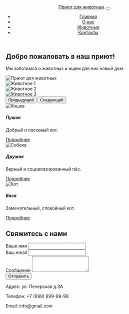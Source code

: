 <html lang="ru">
<head>
    <meta charset="UTF-8">
    <meta name="viewport" content="width=device-width, initial-scale=1.0">
    <title>Портфолио - Приют для животных</title>
    <!-- Подключение CSS Bootstrap -->
    <link href="https://cdn.jsdelivr.net/npm/bootstrap@5.3.0/dist/css/bootstrap.min.css" rel="stylesheet">
    <!-- Подключение собственных стилей -->
    <link rel="stylesheet" href="css/тк4.css">
</head>
<body>
    <!-- Шапка сайта (Navbar) -->
    <header>
        <nav class="navbar navbar-expand-lg navbar-light bg-light">
            <div class="container">
                <!-- Логотип или название сайта -->
                <a class="navbar-brand" href="#">Приют для животных</a>
                <!-- Кнопка для мобильных устройств -->
                <button class="navbar-toggler" type="button" data-bs-toggle="collapse" data-bs-target="#navbarNav" aria-controls="navbarNav" aria-expanded="false" aria-label="Toggle navigation">
                    <span class="navbar-toggler-icon"></span>
                </button>
                <!-- Меню навигации -->
                <div class="collapse navbar-collapse" id="navbarNav">
                    <ul class="navbar-nav">
                        <li class="nav-item">
                            <a class="nav-link active" aria-current="page" href="#">Главная</a>
                        </li>
                        <li class="nav-item">
                            <a class="nav-link" href="#">О нас</a>
                        </li>
                        <li class="nav-item">
                            <a class="nav-link" href="#">Животные</a>
                        </li>
                        <li class="nav-item">
                            <a class="nav-link" href="#">Контакты</a>
                        </li>
                    </ul>
                </div>
            </div>
        </nav>
    </header>
    <!-- Блок контента с приветствием и изображением -->
    <section class="py-5">
        <div class="container text-center">
            <div class="row">
                <!-- Текстовый блок -->
                <div class="col-md-6">
                    <h1>Добро пожаловать в наш приют!</h1>
                    <p>Мы заботимся о животных и ищем для них новый дом.</p>
                </div>
                <!-- Изображение -->
                <div class="col-md-6">
                    <img src="https://avatars.mds.yandex.net/i?id=90f3ed6c8c720bbf0d3bda445453de30_sr-4575978-images-thumbs&n=13" class="img-fluid" alt="Приют для животных">
                </div>
            </div>
        </div>
    </section>
    <!-- Секция с каруселью изображений -->
    <section class="py-5">
        <div class="container">
            <div id="carouselExample" class="carousel slide" data-bs-ride="carousel">
                <div class="carousel-inner">
                    <!-- Первый слайд (активный) -->
                    <div class="carousel-item active">
                        <img src=" https://cdnn21.img.ria.ru/images/07e4/08/04/1575337370_0:78:3071:1805_1920x0_80_0_0_7d1de0d1ac0b2ca5b72ded1f776ca99f.jpg " class="d-block w-100" alt="Животное 1">
                    </div>
                    <!-- Второй слайд -->
                    <div class="carousel-item">
                        <img src=" https://s12.stc.yc.kpcdn.net/share/i/12/9695396/wr-960.webp " class="d-block w-100" alt="Животное 2">
                    </div>
                    <!-- Третий слайд -->
                    <div class="carousel-item">
                        <img src=" https://avatars.mds.yandex.net/i?id=316bcc0a65fb9f1767c2f35910f01a6062fe3f35-12538251-images-thumbs&n=13 " class="d-block w-100" alt="Животное 3">
                    </div>
                </div>
                <!-- Кнопки управления каруселью -->
                <button class="carousel-control-prev" type="button" data-bs-target="#carouselExample" data-bs-slide="prev">
                    <span class="carousel-control-prev-icon" aria-hidden="true"></span>
                    <span class="visually-hidden">Предыдущий</span>
                </button>
                <button class="carousel-control-next" type="button" data-bs-target="#carouselExample" data-bs-slide="next">
                    <span class="carousel-control-next-icon" aria-hidden="true"></span>
                    <span class="visually-hidden">Следующий</span>
                </button>
            </div>
        </div>
    </section>
    <!-- Секция с карточками животных -->
    <section class="py-5">
        <div class="container">
            <div class="row">
                <!-- Карточка 1 -->
                <div class="col-md-4">
                    <div class="card">
                        <img src="https://www.ferra.ru/imgs/2024/05/08/05/6460496/c2150453d059e8999c5f0b211ce334f7c869147c.jpg" class="card-img-top" alt="Кошка">
                        <div class="card-body">
                            <h5 class="card-title">Пушок</h5>
                            <p class="card-text">Добрый и ласковый кот.</p>
                            <a href="#" class="btn btn-primary">Подробнее</a>
                        </div>
                    </div>
                </div>
              <!-- Карточка 2 -->
                <div class="col-md-4">
                    <div class="card">
                        <img src="https://avatars.mds.yandex.net/i?id=3b1039adc7c95f06f5a1758db98c121129e586eb-9181946-images-thumbs&n=13" class="card-img-top" alt="Собака">
                        <div class="card-body">
                            <h5 class="card-title">Дружок</h5>
                            <p class="card-text">Верный и социализированный пёс.</p>
                            <a href="#" class="btn btn-primary">Подробнее</a>
                        </div>
                    </div>
                </div>
                <!-- Карточка 3 -->
                <div class="col-md-4">
                    <div class="card">
                        <img src="https://avatars.dzeninfra.ru/get-zen_doc/5289413/pub_638e77e778df2941efb0a894_638e78376727e34f42b46823/scale_1200" class="card-img-top" alt="Кот">
                        <div class="card-body">
                            <h5 class="card-title">Вася </h5>
                            <p class="card-text">Замечательный, спокойный кот.</p>
                            <a href="#" class="btn btn-primary">Подробнее</a>
                        </div>
                    </div>
                </div>
            </div>
        </div>
    </section>
    <!-- Секция с формой для связи -->
    <section class="py-5">
        <div class="container">
            <h2>Свяжитесь с нами</h2>
            <form>
                <!-- Поле для имени -->
                <div class="mb-3">
                    <label for="name" class="form-label">Ваше имя</label>
                    <input type="text" class="form-control" id="name">
                </div>
                <!-- Поле для email -->
                <div class="mb-3">
                    <label for="email" class="form-label">Ваш email</label>
                    <input type="email" class="form-control" id="email">
                </div>
                <!-- Поле для сообщения -->
                <div class="mb-3">
                    <label for="message" class="form-label">Сообщение</label>
                    <textarea class="form-control" id="message" rows="3"></textarea>
                </div>
                <!-- Кнопка отправки формы -->
                <button type="submit" class="btn btn-primary">Отправить</button>
            </form>
        </div>
    </section>
    <!-- Подвал сайта -->
    <footer class="bg-light py-4">
        <div class="container text-center">
            <p>Адрес: ул. Печерская д.3А</p>
            <p>Телефон: +7 (999) 999-99-99</p>
            <p>Email: info@gmail.com</p>
        </div>
    </footer>
    <!-- Подключение JS Bootstrap -->
    <script src="https://cdn.jsdelivr.net/npm/bootstrap@5.3.0/dist/js/bootstrap.bundle.min.js"></script>
</body>
</html>
